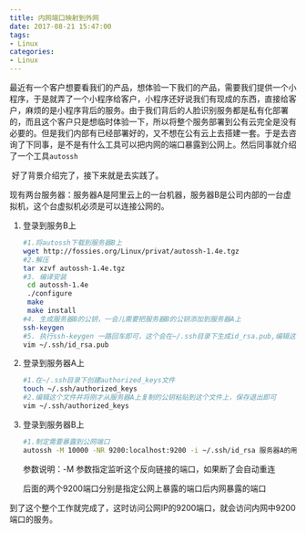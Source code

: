 ```yaml
---
title: 内网端口映射到外网
date: 2017-08-21 15:47:00
tags:
- Linux
categories:
- Linux
---
```


​	最近有一个客户想要看我们的产品，想体验一下我们的产品，需要我们提供一个小程序，于是就弄了一个小程序给客户，小程序还好说我们有现成的东西，直接给客户，麻烦的是小程序背后的服务。由于我们背后的人脸识别服务都是私有化部署的，而且这个客户只是想临时体验一下，所以将整个服务部署到公有云完全是没有必要的。但是我们内部有已经部署好的，又不想在公有云上去搭建一套。于是去咨询了下同事，是不是有什么工具可以把内网的端口暴露到公网上。然后同事就介绍了一个工具`autossh`

​	好了背景介绍完了，接下来就是去实践了。

现有两台服务器：服务器A是阿里云上的一台机器，服务器B是公司内部的一台虚拟机，这个台虚拟机必须是可以连接公网的。

<!-- more -->

1. 登录到服务B上

   ```sh
   #1.将autossh下载到服务器B上
   wget http://fossies.org/Linux/privat/autossh-1.4e.tgz
   #2.解压
   tar xzvf autossh-1.4e.tgz
   #3. 编译安装
    cd autossh-1.4e
    ./configure
    make
    make install
   #4. 生成服务器B的公钥，一会儿需要把服务器B的公钥添加到服务器A上
   ssh-keygen
   #5. 执行ssh-keygen 一路回车即可，这个会在~/.ssh目录下生成id_rsa.pub,编辑这个文件，把内容复制到一个文本文件
   vim ~/.ssh/id_rsa.pub
   ```


2. 登录到服务器A上

   ```sh
   #1.在~/.ssh目录下创建authorized_keys文件
   touch ~/.ssh/authorized_keys
   #2.编辑这个文件并将刚才从服务器A上复制的公钥粘贴到这个文件上，保存退出即可
   vim ~/.ssh/authorized_keys
   ```

3. 登录到服务器B上

   ```sh
   #1.制定需要暴露到公网端口
   autossh -M 10000 -NR 9200:localhost:9200 -i ~/.ssh/id_rsa 服务器A的用户名@服务器A的IP地址
   ```

   参数说明：-M 参数指定监听这个反向链接的端口，如果断了会自动重连

   后面的两个9200端口分别是指定公网上暴露的端口后内网暴露的端口

到了这个整个工作就完成了，这时访问公网IP的9200端口，就会访问内网中9200端口的服务。